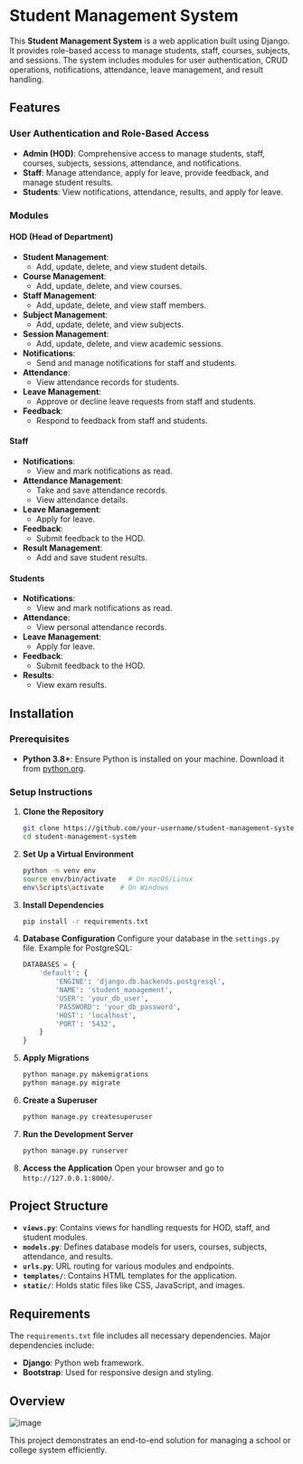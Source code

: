 # Student Management System

This **Student Management System** is a web application built using Django. It provides role-based access to manage students, staff, courses, subjects, and sessions. The system includes modules for user authentication, CRUD operations, notifications, attendance, leave management, and result handling.

## Features

### User Authentication and Role-Based Access
- **Admin (HOD)**: Comprehensive access to manage students, staff, courses, subjects, sessions, attendance, and notifications.
- **Staff**: Manage attendance, apply for leave, provide feedback, and manage student results.
- **Students**: View notifications, attendance, results, and apply for leave.

### Modules

#### HOD (Head of Department)
- **Student Management**:
  - Add, update, delete, and view student details.
- **Course Management**:
  - Add, update, delete, and view courses.
- **Staff Management**:
  - Add, update, delete, and view staff members.
- **Subject Management**:
  - Add, update, delete, and view subjects.
- **Session Management**:
  - Add, update, delete, and view academic sessions.
- **Notifications**:
  - Send and manage notifications for staff and students.
- **Attendance**:
  - View attendance records for students.
- **Leave Management**:
  - Approve or decline leave requests from staff and students.
- **Feedback**:
  - Respond to feedback from staff and students.

#### Staff
- **Notifications**:
  - View and mark notifications as read.
- **Attendance Management**:
  - Take and save attendance records.
  - View attendance details.
- **Leave Management**:
  - Apply for leave.
- **Feedback**:
  - Submit feedback to the HOD.
- **Result Management**:
  - Add and save student results.

#### Students
- **Notifications**:
  - View and mark notifications as read.
- **Attendance**:
  - View personal attendance records.
- **Leave Management**:
  - Apply for leave.
- **Feedback**:
  - Submit feedback to the HOD.
- **Results**:
  - View exam results.

## Installation

### Prerequisites
- **Python 3.8+**: Ensure Python is installed on your machine. Download it from [python.org](https://www.python.org).

### Setup Instructions

1. **Clone the Repository**
   ```bash
   git clone https://github.com/your-username/student-management-system.git
   cd student-management-system
   ```

2. **Set Up a Virtual Environment**
   ```bash
   python -m venv env
   source env/bin/activate   # On macOS/Linux
   env\Scripts\activate    # On Windows
   ```

3. **Install Dependencies**
   ```bash
   pip install -r requirements.txt
   ```

4. **Database Configuration**
   Configure your database in the `settings.py` file. Example for PostgreSQL:
   ```python
   DATABASES = {
       'default': {
           'ENGINE': 'django.db.backends.postgresql',
           'NAME': 'student_management',
           'USER': 'your_db_user',
           'PASSWORD': 'your_db_password',
           'HOST': 'localhost',
           'PORT': '5432',
       }
   }
   ```

5. **Apply Migrations**
   ```bash
   python manage.py makemigrations
   python manage.py migrate
   ```

6. **Create a Superuser**
   ```bash
   python manage.py createsuperuser
   ```

7. **Run the Development Server**
   ```bash
   python manage.py runserver
   ```

8. **Access the Application**
   Open your browser and go to `http://127.0.0.1:8000/`.

## Project Structure

- **`views.py`**: Contains views for handling requests for HOD, staff, and student modules.
- **`models.py`**: Defines database models for users, courses, subjects, attendance, and results.
- **`urls.py`**: URL routing for various modules and endpoints.
- **`templates/`**: Contains HTML templates for the application.
- **`static/`**: Holds static files like CSS, JavaScript, and images.

## Requirements

The `requirements.txt` file includes all necessary dependencies. Major dependencies include:
- **Django**: Python web framework.
- **Bootstrap**: Used for responsive design and styling.

## Overview
![image](https://github.com/user-attachments/assets/5cd80c29-a7ca-4bac-9826-de93d4b4d7ab)

This project demonstrates an end-to-end solution for managing a school or college system efficiently.

